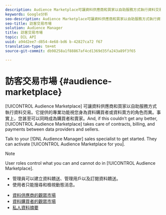 ```yaml
---
description: Audience Marketplace可讓資料供應商和買家以自助服務方式執行資料交易。它提供的專業功能視您身為資料購買者或資料賣方的角色而異。事實上，您甚至可以同時成為購買者和賣家。而且，如果這無法比以前更好，Audience Marketplace會處理資料供應商與賣方之間的合約、帳務和付款。
keywords: Google分析
seo-description: Audience Marketplace可讓資料供應商和買家以自助服務方式執行資料交易。它提供的專業功能視您身為資料購買者或資料賣方的角色而異。事實上，您甚至可以同時成為購買者和賣家。而且，如果這無法比以前更好，Audience Marketplace會處理資料供應商與賣方之間的合約、帳務和付款。
seo-title: 訪客交易市場
solution: Audience Manager
title: 訪客交易市場
topic: DIL API
uuid: a94d2ee7-d854-4e68-bd6 b-42827ca72 f67
translation-type: tm+mt
source-git-commit: db98258a1f88867af4cd1369d35fa243a89f3f65

---
```



# 訪客交易市場 {#audience-marketplace}

[!UICONTROL Audience Marketplace] 可讓資料供應商和買家以自助服務方式執行資料交易。它提供的專業功能視您身為資料購買者或資料賣方的角色而異。事實上，您甚至可以同時成為購買者和賣家。And, if this couldn’t get any better, [!UICONTROL Audience Marketplace] takes care of contracts, billing, and payments between data providers and sellers.

Talk to your [!DNL Audience Manager] sales specialist to get started. They can activate [!UICONTROL Audience Marketplace for you].

>[!NOTE]
>
>User roles control what you can and cannot do in [!UICONTROL Audience Marketplace].
>
> * 管理員可以建立資料饋送、管理用戶以及訂閱資料饋送。
> * 使用者只能搜尋和檢視動態消息。


* [資料供應商的觀眾市場](/help/using/features/audience-marketplace/marketplace-data-providers/marketplace-data-providers.md)
* [資料購買者的觀眾市場](/help/using/features/audience-marketplace/marketplace-data-buyers/marketplace-data-buyers.md)
* [私人資料摘要](/help/using/features/audience-marketplace/marketplace-private-feeds.md)
